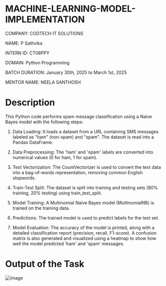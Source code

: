 # MACHINE-LEARNING-MODEL-IMPLEMENTATION

COMPANY: CODTECH IT SOLUTIONS

NAME: P Sathvika

INTERN ID: CT08PPY

DOMAIN: Python Programming

BATCH DURATION: January 30th, 2025 to March 1st, 2025

MENTOR NAME: NEELA SANTHOSH

# Description
This Python code performs spam message classification using a Naive Bayes model with the following steps:

1. Data Loading: It loads a dataset from a URL containing SMS messages labeled as "ham" (non-spam) and "spam". The dataset is read into a Pandas DataFrame.

2. Data Preprocessing: The 'ham' and 'spam' labels are converted into numerical values (0 for ham, 1 for spam).

3. Text Vectorization: The CountVectorizer is used to convert the text data into a bag-of-words representation, removing common English stopwords.

4. Train-Test Split: The dataset is split into training and testing sets (80% training, 20% testing) using train_test_split.

5. Model Training: A Multinomial Naive Bayes model (MultinomialNB) is trained on the training data.

6. Predictions: The trained model is used to predict labels for the test set.

7. Model Evaluation: The accuracy of the model is printed, along with a detailed classification report (precision, recall, F1-score). A confusion matrix is also generated and visualized using a heatmap to show how well the model predicted 'ham' and 'spam' messages.

# Output of the Task
![image](https://github.com/user-attachments/assets/51f250e2-0270-4b8d-bfd3-984b08b6a38f)

